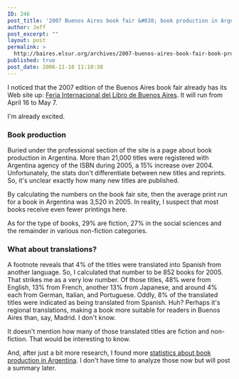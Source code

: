 ```yaml
---
ID: 246
post_title: '2007 Buenos Aires book fair &#038; book production in Argentina'
author: Jeff
post_excerpt: ""
layout: post
permalink: >
  http://baires.elsur.org/archives/2007-buenos-aires-book-fair-book-production-in-argentina/
published: true
post_date: 2006-11-18 11:10:38
---
```

I noticed that the 2007 edition of the Buenos Aires book fair already has its Web site up: <a href="http://www.el-libro.com.ar/">Feria Internacional del Libro de Buenos Aires</a>. It will run from April 16 to May 7. 

I'm already excited.

<h3>Book production</h3>

Buried under the professional section of the site is a page about book production in Argentina. More than 21,000 titles were registered with Argentina agency of the ISBN during 2005, a 15% increase over 2004.  Unfortunately, the stats don't differentiate between new titles and reprints. So, it's unclear exactly how many new titles are published.

 By calculating the numbers on the book fair site, then the average print run for a book in Argentina was 3,520 in 2005. In reality, I suspect that most books receive even fewer printings here. 

As for the type of books, 29% are fiction, 27% in the social sciences and the remainder in various non-fiction categories.  

<h3>What about translations?</h3>

A footnote reveals that 4% of the titles  were translated into Spanish from another language. So, I calculated that number to be 852 books for 2005. That strikes me as a very low number. Of those titles, 48% were from English, 13% from French, another 13% from Japanese, and around 4% each from German, Italian, and Portuguese.  Oddly, 8% of the translated titles were indicated as being translated from Spanish. Huh? Perhaps it's regional translations, making a book more suitable for readers in Buenos Aires than, say, Madrid. I don't know.

It doesn't mention how many of those translated titles are fiction and non-fiction. That would be interesting to know. 

And, after just a bit more research, I found more <a href="http://www.editores.org.ar/estadisticas.html">statistics about book production in Argentina</a>. I don't have time to analyze those now but will post a summary later.